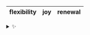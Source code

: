 | flexibility | joy | renewal |
| :---------: | :-: | :-----: |

<details>
  <summary>✨</summary>
  These words are chosen at random each day. New words will appear here tomorrow morning.
</details>
